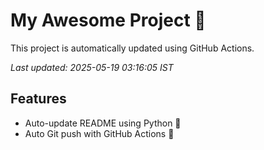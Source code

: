 # My Awesome Project 🚀

This project is automatically updated using GitHub Actions.

_Last updated: 2025-05-19 03:16:05 IST_

## Features
- Auto-update README using Python 🐍
- Auto Git push with GitHub Actions 🤖
